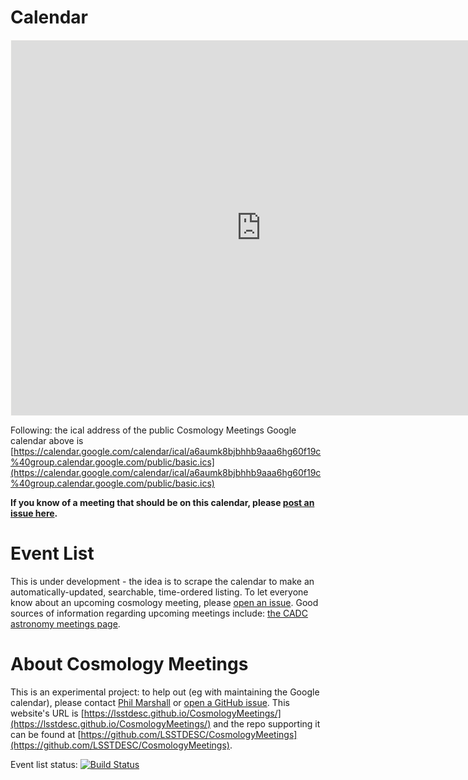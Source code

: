 # Calendar

<iframe src="https://calendar.google.com/calendar/embed?showTitle=0&showPrint=0&showAgenda=0&height=600&wkst=2&bgcolor=%23FBFAF7&src=a6aumk8bjbhhb9aaa6hg60f19c%40group.calendar.google.com&color=%23711616&ctz=America%2FLos_Angeles" style="border:solid 1px #fbfaf7" width="800" height="600" frameborder="0" scrolling="no">
</iframe>

Following: the ical address of the public Cosmology Meetings Google calendar above is [https://calendar.google.com/calendar/ical/a6aumk8bjbhhb9aaa6hg60f19c%40group.calendar.google.com/public/basic.ics](https://calendar.google.com/calendar/ical/a6aumk8bjbhhb9aaa6hg60f19c%40group.calendar.google.com/public/basic.ics)

**If you know of a meeting that should be on this calendar, please [post an issue here](https://github.com/LSSTDESC/CosmologyMeetings/issues/new?body=@drphilmarshall&title=New%20Meeting%3A%20<insert%20title%20here>).**

# Event List

This is under development - the idea is to scrape the calendar to make an automatically-updated, searchable, time-ordered listing. To let everyone know about an upcoming cosmology meeting, please [open an issue](https://github.com/LSSTDESC/CosmologyMeetings/issues). Good sources of information regarding upcoming meetings include: [the CADC astronomy meetings page](http://www.cadc-ccda.hia-iha.nrc-cnrc.gc.ca/en/meetings/index.html).

# About Cosmology Meetings

This is an experimental project: to help out (eg with maintaining the Google calendar), please contact [Phil Marshall](pjm@stanford.edu) or [open a GitHub issue](https://github.com/LSSTDESC/CosmologyMeetings/issues). This website's URL is [https://lsstdesc.github.io/CosmologyMeetings/](https://lsstdesc.github.io/CosmologyMeetings/) and the repo supporting it can be found at [https://github.com/LSSTDESC/CosmologyMeetings](https://github.com/LSSTDESC/CosmologyMeetings).

Event list status: [![Build Status](https://travis-ci.org/LSSTDESC/CosmologyMeetings.svg?branch=master)](https://travis-ci.org/LSSTDESC/CosmologyMeetings)
